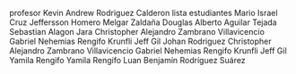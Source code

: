 profesor
Kevin Andrew Rodriguez Calderon
lista estudiantes
Mario Israel Cruz
Jeffersson Homero Melgar Zaldaña
Douglas Alberto Aguilar Tejada
Sebastian Alagon Jara
Christopher Alejandro Zambrano Villavicencio
Gabriel Nehemias Rengifo Krunfli
Jeff Gil
Johan Rodriguez
Christopher Alejandro Zambrano Villavicencio
Gabriel Nehemias Rengifo Krunfli
Jeff Gil
Yamila Rengifo
Yamila Rengifo
Luan Benjamín Rodríguez Suárez